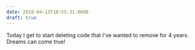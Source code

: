 ```yaml
---
date: 2018-04-13T10:55:31-0600
draft: true
---
```




Today I get to start deleting code that I’ve wanted to remove for 4 years. Dreams can come true!



